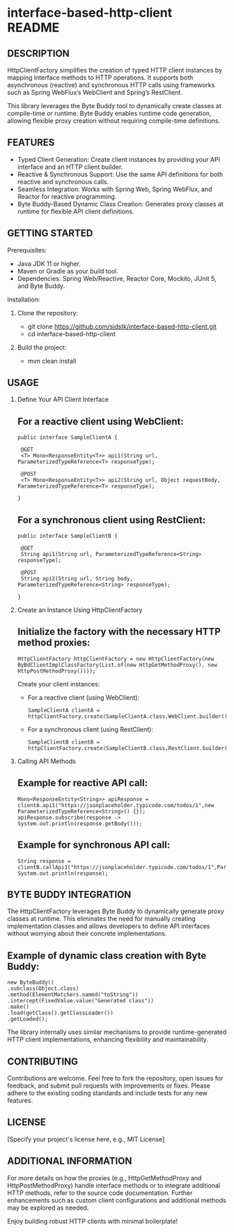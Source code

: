 interface-based-http-client README
=========================

DESCRIPTION
-----------
HttpClientFactory simplifies the creation of typed HTTP client instances by mapping interface methods to HTTP operations. It supports both asynchronous (reactive) and synchronous HTTP calls using frameworks such as Spring WebFlux’s WebClient and Spring’s RestClient. 

This library leverages the Byte Buddy tool to dynamically create classes at compile-time or runtime. Byte Buddy enables runtime code generation, allowing flexible proxy creation without requiring compile-time definitions.

FEATURES
--------
- Typed Client Generation: Create client instances by providing your API interface and an HTTP client builder.
- Reactive & Synchronous Support: Use the same API definitions for both reactive and synchronous calls.
- Seamless Integration: Works with Spring Web, Spring WebFlux, and Reactor for reactive programming.
- Byte Buddy-Based Dynamic Class Creation: Generates proxy classes at runtime for flexible API client definitions.

GETTING STARTED
---------------
Prerequisites:
- Java JDK 11 or higher.
- Maven or Gradle as your build tool.
- Dependencies: Spring Web/Reactive, Reactor Core, Mockito, JUnit 5, and Byte Buddy.

Installation:
1. Clone the repository:
   - git clone https://github.com/sidstk/interface-based-http-client.git
   - cd interface-based-http-client

2. Build the project:
    - mvn clean install

USAGE
-----
1. Define Your API Client Interface

   For a reactive client using WebClient:
   --------------------------------------------------
   ```
   public interface SampleClientA {
   
    @GET
    <T> Mono<ResponseEntity<T>> api1(String url, ParameterizedTypeReference<T> responseType);
   
    @POST 
    <T> Mono<ResponseEntity<T>> api2(String url, Object requestBody, ParameterizedTypeReference<T> responseType);
   
   }
   ```

   For a synchronous client using RestClient:
   --------------------------------------------------
   ```
   public interface SampleClientB {
   
    @GET
    String api1(String url, ParameterizedTypeReference<String> responseType);
   
    @POST
    String api2(String url, String body, ParameterizedTypeReference<String> responseType);
   
   }
   ```

2. Create an Instance Using HttpClientFactory

   Initialize the factory with the necessary HTTP method proxies:
   --------------------------------------------------
   ```
   HttpClientFactory httpClientFactory = new HttpClientFactory(new ByBdClientImplClassFactory(List.of(new HttpGetMethodProxy(), new HttpPostMethodProxy())));
   ```

   Create your client instances:
    - For a reactive client (using WebClient):
      ```
      SampleClientA clientA = httpClientFactory.create(SampleClientA.class,WebClient.builder().build());
      ```
    - For a synchronous client (using RestClient):
      ```
      SampleClientB clientB = httpClientFactory.create(SampleClientB.class,RestClient.builder().build());
      ```

3. Calling API Methods

   Example for reactive API call:
   --------------------------------------------------
   ```
   Mono<ResponseEntity<String>> apiResponse = clientA.api1("https://jsonplaceholder.typicode.com/todos/1",new ParameterizedTypeReference<String>() {});
   apiResponse.subscribe(response -> System.out.println(response.getBody()));
   ```

   Example for synchronous API call:
   --------------------------------------------------
   ```
   String response = clientB.callApi1("https://jsonplaceholder.typicode.com/todos/1",ParameterizedTypeReference.forType(String.class));
   System.out.println(response);

BYTE BUDDY INTEGRATION
----------------------
The HttpClientFactory leverages Byte Buddy to dynamically generate proxy classes at runtime. This eliminates the need for manually creating implementation classes and allows developers to define API interfaces without worrying about their concrete implementations.

Example of dynamic class creation with Byte Buddy:
--------------------------------------------------
```
new ByteBuddy()
.subclass(Object.class)
.method(ElementMatchers.named("toString"))
.intercept(FixedValue.value("Generated class"))
.make()
.load(getClass().getClassLoader())
.getLoaded();
```

The library internally uses similar mechanisms to provide runtime-generated HTTP client implementations, enhancing flexibility and maintainability.

CONTRIBUTING
------------
Contributions are welcome. Feel free to fork the repository, open issues for feedback, and submit pull requests with improvements or fixes. Please adhere to the existing coding standards and include tests for any new features.

LICENSE
-------
[Specify your project's license here, e.g., MIT License]

ADDITIONAL INFORMATION
----------------------
For more details on how the proxies (e.g., HttpGetMethodProxy and HttpPostMethodProxy) handle interface methods or to integrate additional HTTP methods, refer to the source code documentation. Further enhancements such as custom client configurations and additional methods may be explored as needed.

Enjoy building robust HTTP clients with minimal boilerplate!